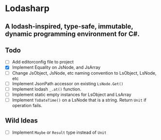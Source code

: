 # Lodasharp
## A lodash-inspired, type-safe, immutable, dynamic programming environment for C#.

Todo
---
- [ ] Add editorconfig file to project
- [X] Implement Equality on JsNode, and JsArray
- [ ] Change JsObject, JsNode, etc naming convention to LsObject, LsNode, etc
- [ ] Implement JsonPath accessor on existing `LsNode.Get()`
- [ ] Implement lodash `_.at()` function.
- [ ] Implement static empty instances for LsObject and LsArray
- [ ] Implement `ToDateTime()` on a LsNode that is a string. Return `Unit` if operation fails.

Wild Ideas
---
- [ ] Implement `Maybe` or `Result` type instead of `Unit`

